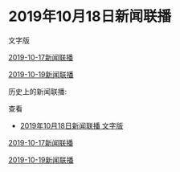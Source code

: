 







# 2019年10月18日新闻联播
 文字版








[2019-10-17新闻联播](/xinwenlianbo/20191017)


[2019-10-19新闻联播](/xinwenlianbo/20191019)









历史上的新闻联播:

 查看
 

* [2019年10月18日新闻联播
 文字版](#2019年10月18日新闻联播-文字版)






[2019-10-17新闻联播](/xinwenlianbo/20191017)


[2019-10-19新闻联播](/xinwenlianbo/20191019)



